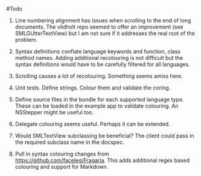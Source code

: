 #Todo

1. Line  numbering alignment has issues when scrolling to the end of long documents. The vlidholt repo seemed to offer an improvement (see SMLGUtterTextView) but I am not sure if it addresses the real root of the problem.

1. Syntax definitions conflate language keywords and function, class method names. Adding additional recolouring is not difficult but the syntax definitions would have to be carefully filtered for all languages.

1. Scrolling causes a lot of recolouring. Something seems amiss here.

1. Unit tests. Define strings. Colour them and validate the coring.

1. Define source files in the bundle for each supported language type. These can be loaded in the example app to validate colouring. An NSStepper might be useful too.

1. Delegate colouring seems useful. Perhaps it can be extended.

1. Would SMLTextView subclassing be beneficial? The client could pass in the required subclass name in the docspec.

9. Pull in syntax colouring changes from https://github.com/faceleg/Fragaria. This adds additional regex based colouring and support for Markdown.
